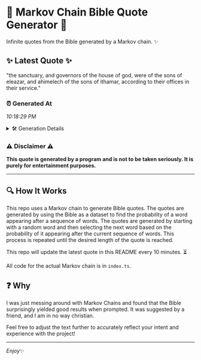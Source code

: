 # 📖 Markov Chain Bible Quote Generator 📖

Infinite quotes from the Bible generated by a Markov chain. ✨

## ✨ Latest Quote ✨
"the sanctuary, and governors of the house of god, were of the sons of eleazar, and ahimelech of the sons of ithamar, according to their offices in their service."

### ⏰ Generated At
*10:18:29 PM*

<details>
    <summary>🛠️ Generation Details</summary>
    <p>
        <strong>🌱 Seed:</strong> the<br>
        <strong>🔄 Iterations:</strong> 28<br>
        <strong>📜 Context History:</strong><br>[ the ]: sanctuary,<br>[ the, sanctuary, ]: and<br>[ the, sanctuary,, and ]: governors<br>[ the, sanctuary,, and, governors ]: of<br>[ the, sanctuary,, and, governors, of ]: the<br>[ the, sanctuary,, and, governors, of, the ]: house<br>[ sanctuary,, and, governors, of, the, house ]: of<br>[ and, governors, of, the, house, of ]: god,<br>[ governors, of, the, house, of, god, ]: were<br>[ of, the, house, of, god,, were ]: of<br>[ the, house, of, god,, were, of ]: the<br>[ house, of, god,, were, of, the ]: sons<br>[ of, god,, were, of, the, sons ]: of<br>[ god,, were, of, the, sons, of ]: eleazar,<br>[ were, of, the, sons, of, eleazar, ]: and<br>[ of, the, sons, of, eleazar,, and ]: ahimelech<br>[ the, sons, of, eleazar,, and, ahimelech ]: of<br>[ sons, of, eleazar,, and, ahimelech, of ]: the<br>[ of, eleazar,, and, ahimelech, of, the ]: sons<br>[ eleazar,, and, ahimelech, of, the, sons ]: of<br>[ and, ahimelech, of, the, sons, of ]: ithamar,<br>[ ahimelech, of, the, sons, of, ithamar, ]: according<br>[ of, the, sons, of, ithamar,, according ]: to<br>[ the, sons, of, ithamar,, according, to ]: their<br>[ sons, of, ithamar,, according, to, their ]: offices<br>[ of, ithamar,, according, to, their, offices ]: in<br>[ ithamar,, according, to, their, offices, in ]: their<br>[ according, to, their, offices, in, their ]: service.<br>
    </p>
</details>

### ⚠️ Disclaimer ⚠️
**This quote is generated by a program and is not to be taken seriously. It is purely for entertainment purposes.**

---

## 🔍 How It Works

This repo uses a Markov chain to generate Bible quotes. The quotes are generated by using the Bible as a dataset to find the probability of a word appearing after a sequence of words. The quotes are generated by starting with a random word and then selecting the next word based on the probability of it appearing after the current sequence of words. This process is repeated until the desired length of the quote is reached.

This repo will update the latest quote in this README every 10 minutes. ⏳

All code for the actual Markov chain is in `index.ts`.

## ❓ Why

I was just messing around with Markov Chains and found that the Bible surprisingly yielded good results when prompted. 
It was suggested by a friend, and I am in no way christian.

Feel free to adjust the text further to accurately reflect your intent and experience with the project!

---

*Enjoy*✨
